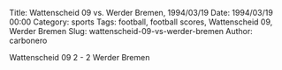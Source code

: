 Title: Wattenscheid 09 vs. Werder Bremen, 1994/03/19
Date: 1994/03/19 00:00
Category: sports
Tags: football, football scores, Wattenscheid 09, Werder Bremen
Slug: wattenscheid-09-vs-werder-bremen
Author: carbonero


Wattenscheid 09 2 - 2 Werder Bremen
